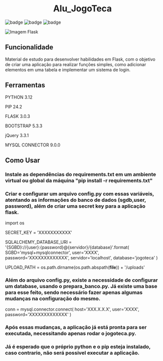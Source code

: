 <h1 align="center">Alu_JogoTeca</h1>

![badge](https://img.shields.io/badge/Flask-3.0.3-blue)
![badge](https://img.shields.io/badge/MySql-8.0CE-blue)
![badge](https://img.shields.io/badge/Status-%20Concluído-green)



![Imagem Flask](https://media.licdn.com/dms/image/D5612AQHA0KmK22P4JA/article-cover_image-shrink_600_2000/0/1701780419999?e=2147483647&v=beta&t=VJOcqpZ0sBraLinYyD6DXEpwz9n3jwRPb0teorBdUQk)



<h2>Funcionalidade</h2>

Material de estudo para desenvolver habilidades em Flask, com o objetivo de criar uma aplicação para realizar funções simples, como adicionar elementos em uma tabela e implementar um sistema de login.

<h2>Ferramentas</h2>

PYTHON 3.12

PIP 24.2

FLASK 3.0.3

BOOTSTRAP 5.3.3

jQuery 3.3.1

MYSQL CONNECTOR 9.0.0


<h2>Como Usar</h2>

<h3>Instale as dependências do requirements.txt em um ambiente virtual ou global da máquina "pip install -r requirements.txt"</h3>

<h3>Criar e configurar um arquivo config.py com essas variáveis, atentando as informações do banco de dados (sgdb,user, password), além de criar uma secret key para a aplicação flask.</h3>


import os

SECRET_KEY = 'XXXXXXXXXXX'


SQLALCHEMY_DATABASE_URI = \
    '{SGBD}://{user}:{password}@{servidor}/{database}'.format(
        SGBD='mysql+mysqlconnector',
        user='XXXX',
        password='XXXXXXXXXXXXX',
        servidor='localhost',
        database='jogoteca'
    )

UPLOAD_PATH = os.path.dirname(os.path.abspath(__file__)) + '/uploads'

<h3>Além do arquivo config.py, existe a necessidade de configurar um database, usando o prepara_banco.py. Já existe uma base para esse feito, sendo necessário fazer apenas algumas mudanças na configuração do mesmo.</h3>

conn = mysql.connector.connect(
        host='XXX.X.X.X',
        user='XXXX',
        password='XXXXXXXXXXXXX'
    )

<h3>Após essas mudanças, a aplicação já está pronta para ser executada, necessitando apenas rodar o jogoteca.py.</h3>

<h3>Já é esperado que o próprio python e o pip esteja instalado, caso contrario, não será possivel executar a aplicação.</h3>


